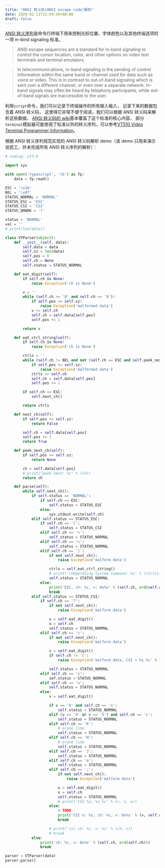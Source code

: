 ```yaml
---
title: "ANSI 转义码(ANSI escape code)解析"
date: 2020-02-11T22:54:39+08:00
draft: false
---
```


[ANSI 转义序列](https://en.wikipedia.org/wiki/In-band_signaling)是命令行终端下用来控制光标位置、字体颜色以及其他终端选项的一项 in-bind signaling 标准。
> ANSI escape sequences are a standard for in-band signaling to control the cursor location, color, and other options on video text terminals and terminal emulators. 

> In telecommunications, in-band signaling is the sending of control information within the same band or channel used for data such as voice or video. This is in contrast to out-of-band signaling which is sent over a different channel, or even over a separate network. In-band signals may often be heard by telephony participants, while out-of-band signals are inaccessible to the user.

利用`script`命令，我们可以记录下终端操作的所有输入输入，
记录下来的数据包含着 ANSI 转义码，
这使得它非常不便于阅读，我们可以根据 ANSI 转义码来解析这些数据。
[ANSI 转义码的 wiki](https://en.wikipedia.org/wiki/ANSI_escape_code#SGR)基本覆盖了这个标准的核心内容，
部分`terminal`模拟器可能使用了标准以外的转义序列，可以参考[VT510 Video Terminal Programmer Information](https://vt100.net/docs/vt510-rm/chapter4.html)。

根据 ANSI 转义序列规范实现的 ANSI 转义码解析 demo（该 demo 只用来演示说民工，并未完成所有 ANSI 转义序列的解析）：

```python
# coding: utf-8

import sys

with open('typescript', 'rb') as fp:
    data = fp.read()

ESC = '\x1b'
BEL = '\x07'
STATUS_NORMAL = 'NORMAL'
STATUS_ESC = 'ESC'
STATUS_CSI = 'CSI'
STATUS_QMARK = '?'

status = 'NORMAL'
val = ''
# print(len(data))

class VTParser(object):
    def __init__(self, data):
        self.data = data
        self.sz = len(data)
        self.pos = 0
        self.ch = None
        self.status = STATUS_NORMAL

    def eat_digit(self):
        if self.ch is None:
            raise Exception('ch is None')

        v = ''
        while (self.ch >= '0' and self.ch <= '9'):
            if self.pos >= self.sz:
                raise Exception('malformed data')
            v += self.ch
            self.ch = self.data[self.pos]
            self.pos += 1

        return v

    def eat_ctrl_string(self):
        if self.ch is None:
            raise Exception('ch is None')

        ctrls = ''
        while (self.ch != BEL and not (self.ch == ESC and self.peek_next_ch() == '\\')):
            if self.pos >= self.sz:
                raise Exception('malformed data')
            ctrls += self.ch
            self.ch = self.data[self.pos]
            self.pos += 1

        if self.ch == ESC:
            self.next_ch()

        return ctrls

    def next_ch(self):
        if self.pos >= self.sz:
            return False

        self.ch = self.data[self.pos]
        self.pos += 1
        return True

    def peek_next_ch(self):
        if self.pos >= self.sz:
            return None

        ch = self.data[self.pos]
        # print("peek next: %c" % (ch))
        return ch

    def parse(self):
        while self.next_ch():
            if self.status == 'NORMAL':
                if self.ch == ESC:
                    self.status = STATUS_ESC
                else:
                    sys.stdout.write(self.ch)
            elif self.status == STATUS_ESC:
                if self.ch == '[':
                    self.status = STATUS_CSI
                elif self.ch == '>':
                    self.status = STATUS_NORMAL
                elif self.ch == '=':
                    self.status = STATUS_NORMAL
                elif self.ch == ']':
                    if not self.next_ch():
                        raise Exception('malform data')

                    ctrls = self.eat_ctrl_string()
                    # print('\nOperating System Command: %s' % (ctrls))
                    self.status = STATUS_NORMAL
                else:
                    print('ESC, ch: %c, v: 0x%x' % (self.ch, ord(self.ch)))
                    break
            elif self.status == STATUS_CSI:
                if self.ch == '?':
                    if not self.next_ch():
                        raise Exception('malform data')

                    v = self.eat_digit()
                    o = self.ch
                    self.status = STATUS_NORMAL
                elif self.ch == '>':
                    if not self.next_ch():
                        raise Exception('malform data')

                    v = self.eat_digit()
                    if self.ch != 'c':
                        raise Exception('malform data, CSI > %s %c' % (v, self.ch))

                    self.status = STATUS_NORMAL
                elif self.ch == 's':
                    sef.status = STATUS_NORMAL
                elif self.ch == 'u':
                    self.status = STATUS_NORMAL
                else:
                    v = self.eat_digit()

                    if v == '6' and self.ch == 'n':
                        self.status = STATUS_NORMAL
                    elif (v == '4' or v == '5') and self.ch == 'i':
                        self.status = STATUS_NORMAL
                    elif self.ch == 'K':
                        # erase line
                        self.status = STATUS_NORMAL
                    elif self.ch == 'H':
                        # erase line
                        self.status = STATUS_NORMAL
                    elif self.ch == 'J':
                        self.status = STATUS_NORMAL
                    elif self.ch == 'm':
                        self.status = STATUS_NORMAL
                    elif self.ch == ';':
                        if not self.next_ch():
                            raise Exception('malform data')

                        u = self.eat_digit()
                        o = self.ch
                        self.status = STATUS_NORMAL
                        # print('CSI %s; %s %c' % (v, u, o))
                    else:
                        # TODO
                        print('CSI n: %s, ch: %c, v: 0x%x' % (v, self.ch, ord(self.ch)))
                        break

                    # print('csi ch: %c, v: %s' % (ch, v))
                    # break
            else:
                print('ch: %c, v: 0x%x' % (self.ch, ord(self.ch)))
                break

parser = VTParser(data)
parser.parse()
```

